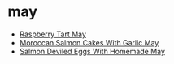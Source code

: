 # may

 * [Raspberry Tart May](index/r/raspberry-tart-may-12450.json)
 * [Moroccan Salmon Cakes With Garlic May](index/m/moroccan-salmon-cakes-with-garlic-may.json)
 * [Salmon Deviled Eggs With Homemade May](index/s/salmon-deviled-eggs-with-homemade-may.json)
